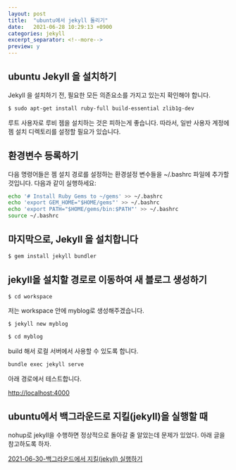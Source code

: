 ```yaml
---
layout: post
title:  "ubuntu에서 jekyll 돌리기"
date:   2021-06-28 10:29:13 +0900
categories: jekyll
excerpt_separator: <!--more-->
preview: y
---
```


## ubuntu Jekyll 을 설치하기

Jekyll 을 설치하기 전, 필요한 모든 의존요소를 가지고 있는지 확인해야 합니다.

``` bash
$ sudo apt-get install ruby-full build-essential zlib1g-dev
```

루트 사용자로 루비 젬을 설치하는 것은 피하는게 좋습니다. 
따라서, 일반 사용자 계정에 젬 설치 디렉토리를 설정할 필요가 있습니다. 

<!--more-->

## 환경변수 등록하기

다음 명령어들은 젬 설치 경로를 설정하는 환경설정 변수들을 ~/.bashrc 파일에 추가할 것입니다. 다음과 같이 실행하세요:

``` bash
echo '# Install Ruby Gems to ~/gems' >> ~/.bashrc
echo 'export GEM_HOME="$HOME/gems"' >> ~/.bashrc
echo 'export PATH="$HOME/gems/bin:$PATH"' >> ~/.bashrc
source ~/.bashrc
```

## 마지막으로, Jekyll 을 설치합니다

``` bash
$ gem install jekyll bundler
```

## jekyll을 설치할 경로로 이동하여 새 블로그 생성하기

``` bash
$ cd workspace
```

저는 workspace 안에 myblog로 생성해주겠습니다.

``` bash
$ jekyll new myblog
```

``` bash
$ cd myblog
```

build 해서 로컬 서버에서 사용할 수 있도록 합니다.

``` bash
bundle exec jekyll serve
```

아래 경로에서 테스트합니다.

[http://localhost:4000]


## ubuntu에서 백그라운드로 지킬(jekyll)을 실행할 때

nohup로 jekyll을 수행하면 정상적으로 돌아갈 줄 알았는데  문제가 있었다.
아래 글을 참고하도록 하자.

[2021-06-30-백그라운드에서 지킬(jekyll) 실행하기]


[http://localhost:4000]: http://localhost:4000
[2021-06-30-백그라운드에서 지킬(jekyll) 실행하기]: http://www.watu.me/blog/jekyll/2021/06/30/백그라운드에서-지킬(jekyll)-실행하기.html
